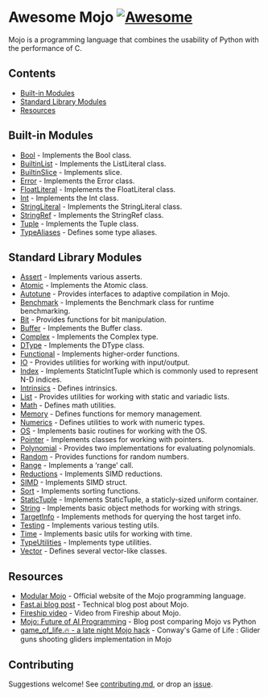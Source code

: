 # Awesome Mojo [![Awesome](https://awesome.re/badge-flat.svg)](https://awesome.re)

Mojo is a programming language that combines the usability of Python with the performance of C.

## Contents

- [Built-in Modules](#built-in-modules)
- [Standard Library Modules](#standard-library-modules)
- [Resources](#resources)

## Built-in Modules

- [Bool](https://docs.modular.com/mojo/MojoBuiltin/Bool.html) - Implements the Bool class.
- [BuiltinList](https://docs.modular.com/mojo/MojoBuiltin/BuiltinList.html) - Implements the ListLiteral class.
- [BuiltinSlice](https://docs.modular.com/mojo/MojoBuiltin/BuiltinSlice.html) - Implements slice.
- [Error](https://docs.modular.com/mojo/MojoBuiltin/Error.html) - Implements the Error class.
- [FloatLiteral](https://docs.modular.com/mojo/MojoBuiltin/FloatLiteral.html) - Implements the FloatLiteral class.
- [Int](https://docs.modular.com/mojo/MojoBuiltin/Int.html) - Implements the Int class.
- [StringLiteral](https://docs.modular.com/mojo/MojoBuiltin/StringLiteral.html) - Implements the StringLiteral class.
- [StringRef](https://docs.modular.com/mojo/MojoBuiltin/StringRef.html) - Implements the StringRef class.
- [Tuple](https://docs.modular.com/mojo/MojoBuiltin/Tuple.html) - Implements the Tuple class.
- [TypeAliases](https://docs.modular.com/mojo/MojoBuiltin/TypeAliases.html) - Defines some type aliases.

## Standard Library Modules

- [Assert](https://docs.modular.com/mojo/MojoStdlib/Assert.html) - Implements various asserts.
- [Atomic](https://docs.modular.com/mojo/MojoStdlib/Atomic.html) - Implements the Atomic class.
- [Autotune](https://docs.modular.com/mojo/MojoStdlib/Autotune.html) - Provides interfaces to adaptive compilation in Mojo.
- [Benchmark](https://docs.modular.com/mojo/MojoStdlib/Benchmark.html) - Implements the Benchmark class for runtime benchmarking.
- [Bit](https://docs.modular.com/mojo/MojoStdlib/Bit.html) - Provides functions for bit manipulation.
- [Buffer](https://docs.modular.com/mojo/MojoStdlib/Buffer.html) - Implements the Buffer class.
- [Complex](https://docs.modular.com/mojo/MojoStdlib/Complex.html) - Implements the Complex type.
- [DType](https://docs.modular.com/mojo/MojoStdlib/DType.html) - Implements the DType class.
- [Functional](https://docs.modular.com/mojo/MojoStdlib/Functional.html) - Implements higher-order functions.
- [IO](https://docs.modular.com/mojo/MojoStdlib/IO.html) - Provides utilities for working with input/output.
- [Index](https://docs.modular.com/mojo/MojoStdlib/Index.html) - Implements StaticIntTuple which is commonly used to represent N-D indices.
- [Intrinsics](https://docs.modular.com/mojo/MojoStdlib/Intrinsics.html) - Defines intrinsics.
- [List](https://docs.modular.com/mojo/MojoStdlib/List.html) - Provides utilities for working with static and variadic lists.
- [Math](https://docs.modular.com/mojo/MojoStdlib/Math.html) - Defines math utilities.
- [Memory](https://docs.modular.com/mojo/MojoStdlib/Memory.html) - Defines functions for memory management.
- [Numerics](https://docs.modular.com/mojo/MojoStdlib/Numerics.html) - Defines utilities to work with numeric types.
- [OS](https://docs.modular.com/mojo/MojoStdlib/OS.html) - Implements basic routines for working with the OS.
- [Pointer](https://docs.modular.com/mojo/MojoStdlib/Pointer.html) - Implements classes for working with pointers.
- [Polynomial](https://docs.modular.com/mojo/MojoStdlib/Polynomial.html) - Provides two implementations for evaluating polynomials.
- [Random](https://docs.modular.com/mojo/MojoStdlib/Random.html) - Provides functions for random numbers.
- [Range](https://docs.modular.com/mojo/MojoStdlib/Range.html) - Implements a ‘range’ call.
- [Reductions](https://docs.modular.com/mojo/MojoStdlib/Reductions.html) - Implements SIMD reductions.
- [SIMD](https://docs.modular.com/mojo/MojoStdlib/SIMD.html) - Implements SIMD struct.
- [Sort](https://docs.modular.com/mojo/MojoStdlib/Sort.html) - Implements sorting functions.
- [StaticTuple](https://docs.modular.com/mojo/MojoStdlib/StaticTuple.html) - Implements StaticTuple, a staticly-sized uniform container.
- [String](https://docs.modular.com/mojo/MojoStdlib/String.html) - Implements basic object methods for working with strings.
- [TargetInfo](https://docs.modular.com/mojo/MojoStdlib/TargetInfo.html) - Implements methods for querying the host target info.
- [Testing](https://docs.modular.com/mojo/MojoStdlib/Testing.html) - Implements various testing utils.
- [Time](https://docs.modular.com/mojo/MojoStdlib/Time.html) - Implements basic utils for working with time.
- [TypeUtilities](https://docs.modular.com/mojo/MojoStdlib/TypeUtilities.html) - Implements type utilities.
- [Vector](https://docs.modular.com/mojo/MojoStdlib/Vector.html) - Defines several vector-like classes.

## Resources

- [Modular Mojo](https://www.modular.com/mojo) - Official website of the Mojo programming language.
- [Fast.ai blog post](https://www.fast.ai/posts/2023-05-03-mojo-launch.html) - Technical blog post about Mojo.
- [Fireship video](https://youtu.be/V4gGJ7XXlC0) - Video from Fireship about Mojo.
- [Mojo: Future of AI Programming](https://codeconfessions.substack.com/p/mojo-the-future-of-ai-programming) - Blog post comparing Mojo vs Python
- [game_of_life.🔥 - a late night Mojo hack](https://www.thapaliya.com/en/writings/hello-with-a-glider-gun-mojo/) - Conway's Game of Life : Glider guns shooting gliders implementation in Mojo

## Contributing

Suggestions welcome! See [contributing.md](contributing.md), or drop an [issue](https://github.com/relatedcode/awesome-mojo/issues).
